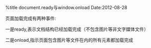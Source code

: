 %title document.ready与window.onload
Date:2012-08-28

页面加载完成有两种事件:

一是ready,表示文档结构已经加载完成（不包含图片等非文字媒体文件）

二是onload,指示页面包含图片等文件在内的所有元素都加载完成 
